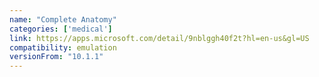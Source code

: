 ```yaml
---
name: "Complete Anatomy"
categories: ['medical']
link: https://apps.microsoft.com/detail/9nblggh40f2t?hl=en-us&gl=US
compatibility: emulation
versionFrom: "10.1.1"
---
```


